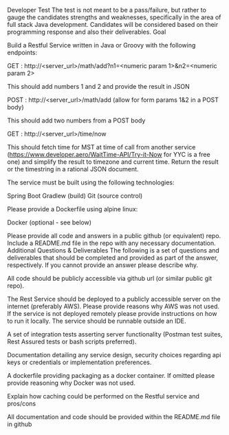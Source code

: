 Developer Test
The test is not meant to be a pass/failure, but rather to gauge the candidates strengths and weaknesses, specifically in the area of full stack Java development. Candidates will be considered based on their programming response and also their deliverables. 
Goal

Build a Restful Service written in Java or Groovy with the following endpoints:

GET : http://<server_url>/math/add?n1=<numeric param 1>&n2=<numeric param 2>

This should add numbers 1 and 2 and provide the result in JSON


POST : http://<server_url>/math/add	(allow for form params 1&2 in a POST body)

This should add two numbers from a POST body


GET : http://<server_url>/time/now 

This should fetch time for MST at time of call from another service (https://www.developer.aero/WaitTime-API/Try-it-Now for YYC is a free one) and simplify the result to timezone and current time.  Return the result or the timestring in a rational JSON document.  

The service must be built using the following technologies:

Spring Boot
Gradlew (build)
Git (source control)

Please provide a Dockerfile using alpine linux:

Docker (optional - see below)

Please provide all code and answers in a public github (or equivalent) repo. Include a README.md file in the repo with any necessary documentation.
Additional Questions & Deliverables
The following is a set of questions and deliverables that should be completed and provided as part of the answer, respectively. If you cannot provide an answer please describe why. 

All code should be publicly accessible via github url (or similar public git repo).

The Rest Service should be deployed to a publicly accessible server on the internet (preferably AWS). Please provide reasons why AWS was not used. If the service is not deployed remotely please provide instructions on how to run it locally. The service should be runnable outside an IDE.


A set of integration tests asserting server functionality (Postman test suites, Rest Assured tests or bash scripts preferred). 


Documentation detailing any service design, security choices regarding api keys or credentials or implementation preferences.


A dockerfile providing packaging as a docker container. If omitted please provide reasoning why Docker was not used.


Explain how caching could be performed on the Restful service and pros/cons


All documentation and code should be provided within the README.md file in github
